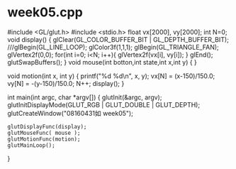 # week05.cpp

#include <GL/glut.h>
#include <stdio.h>
float vx[2000], vy[2000];
int N=0;
void display()
{
    glClear(GL_COLOR_BUFFER_BIT | GL_DEPTH_BUFFER_BIT);
    ///glBegin(GL_LINE_LOOP);
    glColor3f(1,1,1);
    glBegin(GL_TRIANGLE_FAN);
    glVertex2f(0,0);
    for(int i=0; i<N; i++){
        glVertex2f(vx[i], vy[i]);
    }
    glEnd();
    glutSwapBuffers();
}
void mouse(int botton,int state,int x,int y)
{
}

void motion(int x, int y)
{
    printf("%d %d\n", x, y);
    vx[N] = (x-150)/150.0;
    vy[N] = -(y-150)/150.0;
    N++;
    display();
}

int main(int argc, char *argv[])
{
    glutInit(&argc, argv);
    glutInitDisplayMode(GLUT_RGB | GLUT_DOUBLE | GLUT_DEPTH);
    glutCreateWindow("08160431如 week05");

    glutDisplayFunc(display);
    glutMouseFunc( mouse );
    glutMotionFunc(motion);
    glutMainLoop();
}
